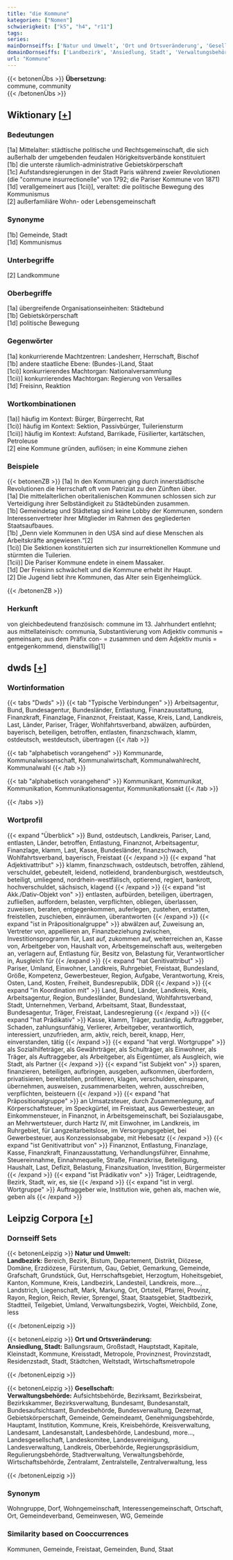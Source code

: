 ```yaml
---
title: "die Kommune"
kategorien: ["Nomen"]
schwierigkeit: ["k5", "h4", "r11"]
tags:
series:
mainDornseiffs: ['Natur und Umwelt', 'Ort und Ortsveränderung', 'Gesellschaft']
domainDornseiffs: ['Landbezirk', 'Ansiedlung, Stadt', 'Verwaltungsbehörde']
url: "Kommune"
---
```


{{< betonenÜbs >}}
**Übersetzung:**  
commune, community  
{{< /betonenÜbs >}}

## Wiktionary [[+](https://de.wiktionary.org/wiki/Kommune)]

### Bedeutungen
[1a] Mittelalter: städtische politische und Rechtsgemeinschaft, die sich außerhalb der umgebenden feudalen Hörigkeitsverbände konstituiert  
[1b] die unterste räumlich-administrative Gebietskörperschaft  
[1c] Aufstandsregierungen in der Stadt Paris während zweier Revolutionen (die "commune insurrectionelle" von 1792; die Pariser Kommune von 1871)  
[1d] verallgemeinert aus [1cii)], veraltet: die politische Bewegung des Kommunismus  
[2] außerfamiliäre Wohn- oder Lebensgemeinschaft  

### Synonyme
[1b] Gemeinde, Stadt  
[1d] Kommunismus  

### Unterbegriffe
[2] Landkommune  

### Oberbegriffe
[1a] übergreifende Organisationseinheiten: Städtebund  
[1b] Gebietskörperschaft  
[1d] politische Bewegung  

### Gegenwörter
[1a] konkurrierende Machtzentren: Landesherr, Herrschaft, Bischof  
[1b] andere staatliche Ebene: (Bundes-)Land, Staat  
[1ci)] konkurrierendes Machtorgan: Nationalversammlung  
[1cii)] konkurrierendes Machtorgan: Regierung von Versailles  
[1d] Freisinn, Reaktion  

### Wortkombinationen
[1a)] häufig im Kontext: Bürger, Bürgerrecht, Rat  
[1ci)] häufig im Kontext: Sektion, Passivbürger, Tuileriensturm  
[1cii)] häufig im Kontext: Aufstand, Barrikade, Füsilierter, kartätschen, Petroleuse  
[2] eine Kommune gründen, auflösen; in eine Kommune ziehen  

### Beispiele
{{< betonenZB >}}
[1a] In den Kommunen ging durch innerstädtische Revolutionen die Herrschaft oft vom Patriziat zu den Zünften über.  
[1a] Die mittelalterlichen oberitalienischen Kommunen schlossen sich zur Verteidigung ihrer Selbständigkeit zu Städtebünden zusammen.  
[1b] Gemeindetag und Städtetag sind keine Lobby der Kommunen, sondern Interessenvertreter ihrer Mitglieder im Rahmen des gegliederten Staatsaufbaues.  
[1b] „Denn viele Kommunen in den USA sind auf diese Menschen als Arbeitskräfte angewiesen.“[2]  
[1ci)] Die Sektionen konstituierten sich zur insurrektionellen Kommune und stürmten die Tuilerien.  
[1cii)] Die Pariser Kommune endete in einem Massaker.  
[1d] Der Freisinn schwächelt und die Kommune erhebt ihr Haupt.  
[2] Die Jugend liebt ihre Kommunen, das Alter sein Eigenheimglück.  

{{< /betonenZB >}}
### Herkunft
von gleichbedeutend französisch: commune im 13. Jahrhundert entlehnt; aus mittellateinisch: communia, Substantivierung vom Adjektiv communis = gemeinsam; aus dem Präfix con- = zusammen und dem Adjektiv munis = entgegenkommend, dienstwillig[1]  



## dwds [[+](https://www.dwds.de/wb/Kommune)]

### Wortinformation
{{< tabs "Dwds" >}}
{{< tab "Typische Verbindungen" >}}
Arbeitsagentur, Bund, Bundesagentur, Bundesländer, Entlastung, Finanzausstattung, Finanzkraft, Finanzlage, Finanznot, Freistaat, Kasse, Kreis, Land, Landkreis, Last, Länder, Pariser, Träger, Wohlfahrtsverband, abwälzen, aufbürden, bayerisch, beteiligen, betroffen, entlasten, finanzschwach, klamm, ostdeutsch, westdeutsch, übertragen
{{< /tab >}}

{{< tab "alphabetisch vorangehend" >}}
Kommunarde, Kommunalwissenschaft, Kommunalwirtschaft, Kommunalwahlrecht, Kommunalwahl
{{< /tab >}}

{{< tab "alphabetisch vorangehend" >}}
Kommunikant, Kommunikat, Kommunikation, Kommunikationsagentur, Kommunikationsakt
{{< /tab >}}

{{< /tabs >}}

### Wortprofil
{{< expand "Überblick" >}} Bund, ostdeutsch, Landkreis, Pariser, Land, entlasten, Länder, betroffen, Entlastung, Finanznot, Arbeitsagentur, Finanzlage, klamm, Last, Kasse, Bundesländer, finanzschwach, Wohlfahrtsverband, bayerisch, Freistaat {{< /expand >}}
{{< expand "hat Adjektivattribut" >}} klamm, finanzschwach, ostdeutsch, betroffen, zählend, verschuldet, gebeutelt, leidend, notleidend, brandenburgisch, westdeutsch, beteiligt, umliegend, nordrhein-westfälisch, optierend, regiert, bankrott, hochverschuldet, sächsisch, klagend {{< /expand >}}
{{< expand "ist Akk./Dativ-Objekt von" >}} entlasten, aufbürden, beteiligen, übertragen, zufließen, auffordern, belasten, verpflichten, obliegen, überlassen, zuweisen, beraten, entgegenkommen, auferlegen, zustehen, erstatten, freistellen, zuschieben, einräumen, überantworten {{< /expand >}}
{{< expand "ist in Präpositionalgruppe" >}} abwälzen auf, Zuweisung an, Vertreter von, appellieren an, Finanzbeziehung zwischen, Investitionsprogramm für, Last auf, zukommen auf, weiterreichen an, Kasse von, Arbeitgeber von, Haushalt von, Arbeitsgemeinschaft aus, weitergeben an, verlagern auf, Entlastung für, Besitz von, Belastung für, Verantwortlicher in, Ausgleich für {{< /expand >}}
{{< expand "hat Genitivattribut" >}} Pariser, Umland, Einwohner, Landkreis, Ruhrgebiet, Freistaat, Bundesland, Größe, Kompetenz, Gewerbesteuer, Region, Aufgabe, Verantwortung, Kreis, Osten, Land, Kosten, Freiheit, Bundesrepublik, DDR {{< /expand >}}
{{< expand "in Koordination mit" >}} Land, Bund, Länder, Landkreis, Kreis, Arbeitsagentur, Region, Bundesländer, Bundesland, Wohlfahrtsverband, Stadt, Unternehmen, Verband, Arbeitsamt, Staat, Bundesstaat, Bundesagentur, Träger, Freistaat, Landesregierung {{< /expand >}}
{{< expand "hat Prädikativ" >}} Kasse, klamm, Träger, zuständig, Auftraggeber, Schaden, zahlungsunfähig, Verlierer, Arbeitgeber, verantwortlich, interessiert, unzufrieden, arm, aktiv, reich, bereit, knapp, Herr, einverstanden, tätig {{< /expand >}}
{{< expand "hat vergl. Wortgruppe" >}} als Sozialhilfeträger, als Gewährträger, als Schulträger, als Einwohner, als Träger, als Auftraggeber, als Arbeitgeber, als Eigentümer, als Ausgleich, wie Stadt, als Partner {{< /expand >}}
{{< expand "ist Subjekt von" >}} sparen, finanzieren, beteiligen, aufbringen, ausgeben, aufkommen, überfordern, privatisieren, bereitstellen, profitieren, klagen, verschulden, einsparen, übernehmen, ausweisen, zusammenarbeiten, wehren, ausschreiben, verpflichten, beisteuern {{< /expand >}}
{{< expand "hat Präpositionalgruppe" >}} an Umsatzsteuer, durch Zusammenlegung, auf Körperschaftsteuer, im Speckgürtel, im Freistaat, aus Gewerbesteuer, an Einkommensteuer, in Finanznot, in Arbeitsgemeinschaft, bei Sozialausgabe, an Mehrwertsteuer, durch Hartz IV, mit Einwohner, im Landkreis, im Ruhrgebiet, für Langzeitarbeitslose, im Versorgungsgebiet, bei Gewerbesteuer, aus Konzessionsabgabe, mit Hebesatz {{< /expand >}}
{{< expand "ist Genitivattribut von" >}} Finanznot, Entlastung, Finanzlage, Kasse, Finanzkraft, Finanzausstattung, Verhandlungsführer, Einnahme, Steuereinnahme, Einnahmequelle, Straße, Finanzkrise, Beteiligung, Haushalt, Last, Defizit, Belastung, Finanzsituation, Investition, Bürgermeister {{< /expand >}}
{{< expand "ist Prädikativ von" >}} Träger, Leidtragende, Bezirk, Stadt, wir, es, sie {{< /expand >}}
{{< expand "ist in vergl. Wortgruppe" >}} Auftraggeber wie, Institution wie, gehen als, machen wie, geben als {{< /expand >}}

## Leipzig Corpora [[+](https://corpora.uni-leipzig.de/en/res?word=Kommune&corpusId=deu_newscrawl-public_2018)]

### Dornseiff Sets
{{< betonenLeipzig >}}
**Natur und Umwelt:**  
**Landbezirk:** Bereich, Bezirk, Bistum, Departement, Distrikt, Diözese, Domäne, Erzdiözese, Fürstentum, Gau, Gebiet, Gemarkung, Gemeinde, Grafschaft, Grundstück, Gut, Herrschaftsgebiet, Herzogtum, Hoheitsgebiet, Kanton, Kommune, Kreis, Landbezirk, Landesteil, Landkreis, more..., Landstrich, Liegenschaft, Mark, Markung, Ort, Ortsteil, Pfarrei, Provinz, Rayon, Region, Reich, Revier, Sprengel, Staat, Staatsgebiet, Stadtbezirk, Stadtteil, Teilgebiet, Umland, Verwaltungsbezirk, Vogtei, Weichbild, Zone, less  

{{< /betonenLeipzig >}}


{{< betonenLeipzig >}}
**Ort und Ortsveränderung:**  
**Ansiedlung, Stadt:** Ballungsraum, Großstadt, Hauptstadt, Kapitale, Kleinstadt, Kommune, Kreisstadt, Metropole, Provinznest, Provinzstadt, Residenzstadt, Stadt, Städtchen, Weltstadt, Wirtschaftsmetropole  

{{< /betonenLeipzig >}}


{{< betonenLeipzig >}}
**Gesellschaft:**  
**Verwaltungsbehörde:** Aufsichtsbehörde, Bezirksamt, Bezirksbeirat, Bezirkskammer, Bezirksverwaltung, Bundesamt, Bundesanstalt, Bundesaufsichtsamt, Bundesbehörde, Bundesverwaltung, Dezernat, Gebietskörperschaft, Gemeinde, Gemeindeamt, Genehmigungsbehörde, Hauptamt, Institution, Kommune, Kreis, Kreisbehörde, Kreisverwaltung, Landesamt, Landesanstalt, Landesbehörde, Landesbund, more..., Landesgesellschaft, Landeskomitee, Landesvereinigung, Landesverwaltung, Landkreis, Oberbehörde, Regierungspräsidium, Regulierungsbehörde, Stadtverwaltung, Verwaltungsbehörde, Wirtschaftsbehörde, Zentralamt, Zentralstelle, Zentralverwaltung, less  

{{< /betonenLeipzig >}}

### Synonym
Wohngruppe, Dorf, Wohngemeinschaft, Interessengemeinschaft, Ortschaft, Ort, Gemeindeverband, Gemeinwesen, WG, Gemeinde


### Similarity based on Cooccurrences
Kommunen, Gemeinde, Freistaat, Gemeinden, Bund, Staat

